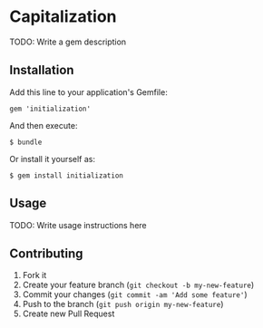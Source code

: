 # Capitalization

TODO: Write a gem description

## Installation

Add this line to your application's Gemfile:

    gem 'initialization'

And then execute:

    $ bundle

Or install it yourself as:

    $ gem install initialization

## Usage

TODO: Write usage instructions here

## Contributing

1. Fork it
2. Create your feature branch (`git checkout -b my-new-feature`)
3. Commit your changes (`git commit -am 'Add some feature'`)
4. Push to the branch (`git push origin my-new-feature`)
5. Create new Pull Request
